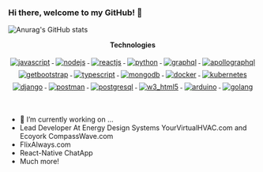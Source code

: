 ### Hi there, welcome to my GitHub! 👋

![Anurag's GitHub stats](https://github-readme-stats.vercel.app/api?username=DoctorZulu&show_icons=true&theme=radical&count_private=true)


<p align="center"> 
 <strong>
  Technologies
  </strong>
</p>

<p align="center">

  <a href="https://www.javascript.com/">
    <img src="https://www.vectorlogo.zone/logos/javascript/javascript-ar21.svg" alt="javascript" style="vertical-align:top; margin:4px">
  </a>
 
  <a href="https://nodejs.org/en/">
    <img src="https://www.vectorlogo.zone/logos/nodejs/nodejs-ar21.svg" alt="nodejs" style="vertical-align:top; margin:4px">
  </a>
 
  <a href="https://reactjs.org/">
    <img src="https://www.vectorlogo.zone/logos/reactjs/reactjs-ar21.svg" alt="reactjs" style="vertical-align:top; margin:4px">
  </a>
 
  <a href="https://www.python.org/">
    <img src="https://www.vectorlogo.zone/logos/python/python-ar21.svg" alt="python" style="vertical-align:top; margin:4px">
  </a>
 
  <a href="https://graphql.org/">
    <img src="https://www.vectorlogo.zone/logos/graphql/graphql-ar21.svg" alt="graphql" style="vertical-align:top; margin:4px">
  </a>
  <a href="https://www.apollographql.com/">
    <img src="https://www.vectorlogo.zone/logos/apollographql/apollographql-ar21.svg" alt="apollographql" style="vertical-align:top; margin:4px">
  </a>
 
  <a href="https://getbootstrap.com/">
    <img src="https://www.vectorlogo.zone/logos/getbootstrap/getbootstrap-ar21.svg" alt="getbootstrap" style="vertical-align:top; margin:4px">
  </a>

  <a href="https://www.typescriptlang.org/">
    <img src="https://www.vectorlogo.zone/logos/typescriptlang/typescriptlang-ar21.svg" alt="typescript" style="vertical-align:top; margin:4px;">
  </a>
 
  <a href="https://www.mongodb.com/">
    <img src="https://www.vectorlogo.zone/logos/mongodb/mongodb-ar21.svg" alt="mongodb" style="vertical-align:top; margin:4px;">
  </a>


  <a href="https://hub.docker.com/">
    <img src="https://www.vectorlogo.zone/logos/docker/docker-ar21.svg" alt="docker" style="vertical-align:top; margin:4px">
  </a>

  <a href="https://kubernetes.io">
    <img src="https://www.vectorlogo.zone/logos/kubernetes/kubernetes-ar21.svg" alt="kubernetes" style="vertical-align:top; margin:4px">

  <a href="https://www.djangoproject.com/">
    <img src="https://www.vectorlogo.zone/logos/djangoproject/djangoproject-ar21.svg" alt="django" style="vertical-align:top; margin:4px">
  </a>
   
  <a href="https://www.postman.com/">
    <img src="https://www.vectorlogo.zone/logos/getpostman/getpostman-ar21.svg" alt="postman" style="vertical-align:top; margin:4px">
  </a>
   
  <a href="https://www.postgresql.org/">
    <img src="https://www.vectorlogo.zone/logos/postgresql/postgresql-ar21.svg" alt="postgresql" style="vertical-align:top; margin:4px">
  </a>
   
  <a href="https://www.w3schools.com/html/html_intro.asp#:~:text=HTML%20stands%20for%20Hyper%20Text,how%20to%20display%20the%20content">
    <img src="https://www.vectorlogo.zone/logos/w3_html5/w3_html5-ar21.svg" alt="w3_html5" style="vertical-align:top; margin:4px">
  </a>
   
  <a href="https://www.arduino.cc/">
    <img src="https://www.vectorlogo.zone/logos/arduino/arduino-ar21.svg" alt="arduino" style="vertical-align:top; margin:4px">
  </a>
   
  <a href="https://golang.org/">
    <img src="https://www.vectorlogo.zone/logos/golang/golang-ar21.svg" alt="golang" style="vertical-align:top; margin:4px">
  </a>

</p>
<br/>


- 🔭 I’m currently working on ...
- Lead Developer At Energy Design Systems YourVirtualHVAC.com and Ecoyork CompassWave.com
- FlixAlways.com
- React-Native ChatApp
- Much more!


<!--
**DoctorZulu/DoctorZulu** is a ✨ _special_ ✨ repository because its `README.md` (this file) appears on your GitHub profile.

Here are some ideas to get you started:

- 🔭 I’m currently working on ...
- 🌱 I’m currently learning ...
- 👯 I’m looking to collaborate on ...
- 🤔 I’m looking for help with ...
- 💬 Ask me about ...
- 📫 How to reach me: ...
- 😄 Pronouns: ...
- ⚡ Fun fact: ...
-->
